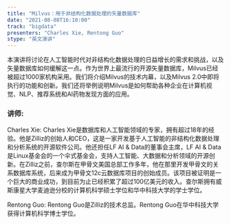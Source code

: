```yaml
---
title: "Milvus：用于非结构化数据处理的矢量数据库"
date: "2021-08-08T16:10:00" 
track: "bigdata"
presenters: "Charles Xie, Rentong Guo"
stype: "英文演讲"
---
```

本演讲将讨论在人工智能时代对非结构化数据处理的日益增长的需求和挑战，以及矢量数据库如何缓解这一点。作为世界上最流行的开源矢量数据库，Milvus已经被超过1000家机构采用。我们将介绍Milvus的技术内幕，以及Milvus 2.0中即将执行的功能和创新。我们还将举例说明Milvus是如何帮助各种企业在计算机视觉、NLP、推荐系统和AI药物发现方面的应用。
 ### 讲师: 
 Charles Xie: Charles Xie是数据库和人工智能领域的专家，拥有超过18年的经验。他是Zilliz的创始人和CEO，这是一家开发基于人工智能的非结构化数据处理和分析系统的开源软件公司。他还担任LF AI & Data的董事会主席，LF AI & Data是Linux基金会的一个伞式基金会，支持人工智能、大数据和分析领域的开源创新。在Zilliz之前，查尔斯在甲骨文美国总部工作多年，他在那里开发甲骨文的关系数据库系统，后来成为甲骨文12c云数据库项目的创始成员。该项目被证明是一个巨大的商业成功，到目前为止已经积累了超过100亿美元的收入。查尔斯拥有威斯康星大学麦迪逊分校的计算机科学硕士学位和华中科技大学的学士学位。

Rentong Guo: Rentong Guo是Zilliz的技术总监。Rentong Guo在华中科技大学获得计算机科学博士学位。
